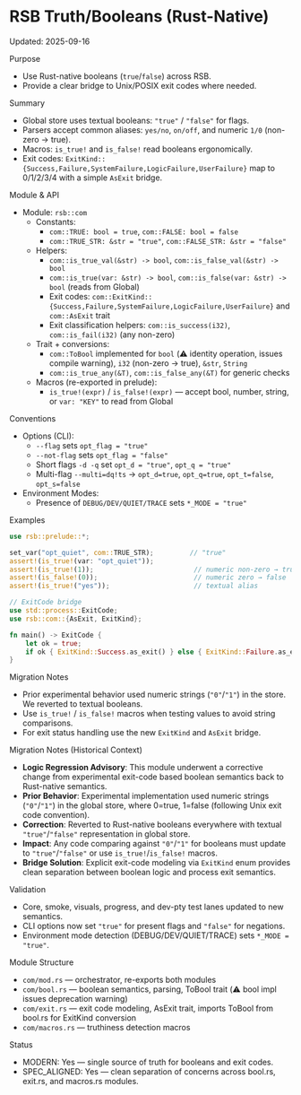 # RSB Truth/Booleans (Rust-Native)

Updated: 2025-09-16

Purpose
- Use Rust-native booleans (`true`/`false`) across RSB.
- Provide a clear bridge to Unix/POSIX exit codes where needed.

Summary
- Global store uses textual booleans: `"true"` / `"false"` for flags.
- Parsers accept common aliases: `yes/no`, `on/off`, and numeric `1/0` (non-zero → true).
- Macros: `is_true!` and `is_false!` read booleans ergonomically.
- Exit codes: `ExitKind::{Success,Failure,SystemFailure,LogicFailure,UserFailure}` map to 0/1/2/3/4 with a simple `AsExit` bridge.

Module & API
- Module: `rsb::com`
  - Constants:
    - `com::TRUE: bool = true`, `com::FALSE: bool = false`
    - `com::TRUE_STR: &str = "true"`, `com::FALSE_STR: &str = "false"`
  - Helpers:
    - `com::is_true_val(&str) -> bool`, `com::is_false_val(&str) -> bool`
    - `com::is_true(var: &str) -> bool`, `com::is_false(var: &str) -> bool` (reads from Global)
    - Exit codes: `com::ExitKind::{Success,Failure,SystemFailure,LogicFailure,UserFailure}` and `com::AsExit` trait
    - Exit classification helpers: `com::is_success(i32)`, `com::is_fail(i32)` (any non-zero)
  - Trait + conversions:
    - `com::ToBool` implemented for `bool` (⚠️ identity operation, issues compile warning), `i32` (non-zero → true), `&str`, `String`
    - `com::is_true_any(&T)`, `com::is_false_any(&T)` for generic checks
  - Macros (re-exported in prelude):
    - `is_true!(expr)` / `is_false!(expr)` — accept bool, number, string, or `var: "KEY"` to read from Global

Conventions
- Options (CLI):
  - `--flag` sets `opt_flag = "true"`
  - `--not-flag` sets `opt_flag = "false"`
  - Short flags `-d -q` set `opt_d = "true"`, `opt_q = "true"`
  - Multi-flag `--multi=dq!ts` → `opt_d=true`, `opt_q=true`, `opt_t=false`, `opt_s=false`
- Environment Modes:
  - Presence of `DEBUG/DEV/QUIET/TRACE` sets `*_MODE = "true"`

Examples
```rust
use rsb::prelude::*;

set_var("opt_quiet", com::TRUE_STR);         // "true"
assert!(is_true!(var: "opt_quiet"));
assert!(is_true!(1));                         // numeric non-zero → true
assert!(is_false!(0));                        // numeric zero → false
assert!(is_true!("yes"));                     // textual alias

// ExitCode bridge
use std::process::ExitCode;
use rsb::com::{AsExit, ExitKind};

fn main() -> ExitCode {
    let ok = true;
    if ok { ExitKind::Success.as_exit() } else { ExitKind::Failure.as_exit() }
}
```

Migration Notes
- Prior experimental behavior used numeric strings (`"0"`/`"1"`) in the store. We reverted to textual booleans.
- Use `is_true!` / `is_false!` macros when testing values to avoid string comparisons.
- For exit status handling use the new `ExitKind` and `AsExit` bridge.

Migration Notes (Historical Context)
- **Logic Regression Advisory**: This module underwent a corrective change from experimental exit-code based boolean semantics back to Rust-native semantics.
- **Prior Behavior**: Experimental implementation used numeric strings (`"0"`/`"1"`) in the global store, where 0=true, 1=false (following Unix exit code convention).
- **Correction**: Reverted to Rust-native booleans everywhere with textual `"true"`/`"false"` representation in global store.
- **Impact**: Any code comparing against `"0"`/`"1"` for booleans must update to `"true"`/`"false"` or use `is_true!`/`is_false!` macros.
- **Bridge Solution**: Explicit exit-code modeling via `ExitKind` enum provides clean separation between boolean logic and process exit semantics.

Validation
- Core, smoke, visuals, progress, and dev-pty test lanes updated to new semantics.
- CLI options now set `"true"` for present flags and `"false"` for negations.
- Environment mode detection (DEBUG/DEV/QUIET/TRACE) sets `*_MODE = "true"`.

Module Structure
- `com/mod.rs` — orchestrator, re-exports both modules
- `com/bool.rs` — boolean semantics, parsing, ToBool trait (⚠️ bool impl issues deprecation warning)
- `com/exit.rs` — exit code modeling, AsExit trait, imports ToBool from bool.rs for ExitKind conversion
- `com/macros.rs` — truthiness detection macros

Status
- MODERN: Yes — single source of truth for booleans and exit codes.
- SPEC_ALIGNED: Yes — clean separation of concerns across bool.rs, exit.rs, and macros.rs modules.

